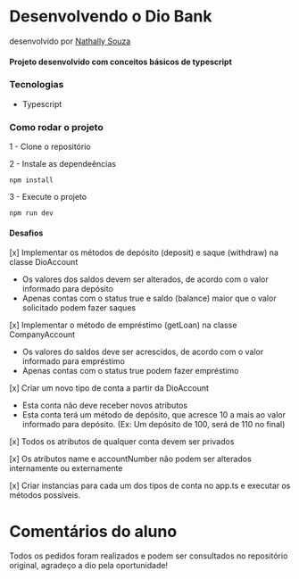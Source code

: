 # Desenvolvendo o Dio Bank

desenvolvido por [Nathally Souza](https://github.com/nathyts)

#### Projeto desenvolvido com conceitos básicos de typescript

### Tecnologias

-   Typescript

### Como rodar o projeto

1 - Clone o repositório

2 - Instale as dependeências

    npm install

3 - Execute o projeto

    npm run dev

#### Desafios

[x] Implementar os métodos de depósito (deposit) e saque (withdraw) na classe DioAccount

-   Os valores dos saldos devem ser alterados, de acordo com o valor informado para depósito
-   Apenas contas com o status true e saldo (balance) maior que o valor solicitado podem fazer saques

[x] Implementar o método de empréstimo (getLoan) na classe CompanyAccount

-   Os valores do saldos deve ser acrescidos, de acordo com o valor informado para empréstimo
-   Apenas contas com o status true podem fazer empréstimo

[x] Criar um novo tipo de conta a partir da DioAccount

-   Esta conta não deve receber novos atributos
-   Esta conta terá um método de depósito, que acresce 10 a mais ao valor informado para depósito. (Ex: Um depósito de 100, será de 110 no final)

[x] Todos os atributos de qualquer conta devem ser privados

[x] Os atributos name e accountNumber não podem ser alterados internamente ou externamente

[x] Criar instancias para cada um dos tipos de conta no app.ts e executar os métodos possíveis.

# Comentários do aluno

Todos os pedidos foram realizados e podem ser consultados no repositório original, agradeço a dio pela oportunidade!
